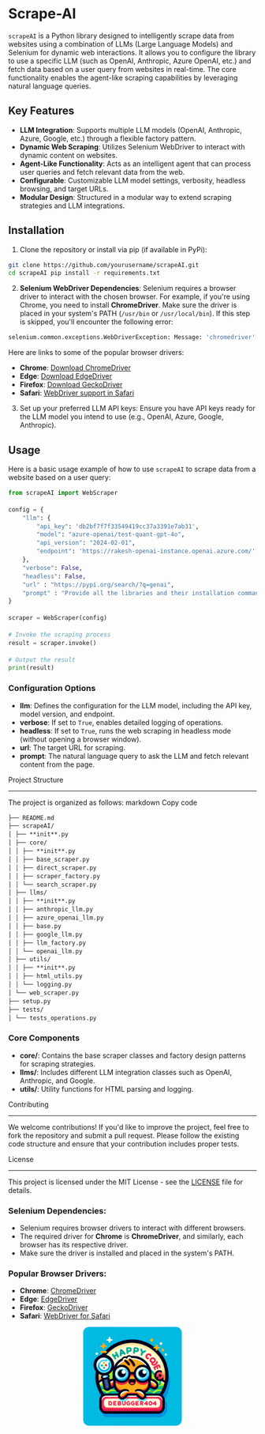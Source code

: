 # Scrape-AI

`scrapeAI` is a Python library designed to intelligently scrape data from websites using a combination of LLMs (Large Language Models) and Selenium for dynamic web interactions. It allows you to configure the library to use a specific LLM (such as OpenAI, Anthropic, Azure OpenAI, etc.) and fetch data based on a user query from websites in real-time. The core functionality enables the agent-like scraping capabilities by leveraging natural language queries.

## Key Features

- **LLM Integration**: Supports multiple LLM models (OpenAI, Anthropic, Azure, Google, etc.) through a flexible factory pattern.
- **Dynamic Web Scraping**: Utilizes Selenium WebDriver to interact with dynamic content on websites.
- **Agent-Like Functionality**: Acts as an intelligent agent that can process user queries and fetch relevant data from the web.
- **Configurable**: Customizable LLM model settings, verbosity, headless browsing, and target URLs.
- **Modular Design**: Structured in a modular way to extend scraping strategies and LLM integrations.

## Installation

1. Clone the repository or install via pip (if available in PyPi):

```bash
git clone https://github.com/yourusername/scrapeAI.git
cd scrapeAI pip install -r requirements.txt
```

2. **Selenium WebDriver Dependencies**:
   Selenium requires a browser driver to interact with the chosen browser. For example, if you're using Chrome, you need to install **ChromeDriver**. Make sure the driver is placed in your system's PATH (`/usr/bin` or `/usr/local/bin`). If this step is skipped, you'll encounter the following error:

```bash
selenium.common.exceptions.WebDriverException: Message: 'chromedriver' executable needs to be in PATH.
```

Here are links to some of the popular browser drivers:

- **Chrome**: [Download ChromeDriver](https://chromedriver.chromium.org/downloads)
- **Edge**: [Download EdgeDriver](https://developer.microsoft.com/en-us/microsoft-edge/tools/webdriver/)
- **Firefox**: [Download GeckoDriver](https://github.com/mozilla/geckodriver/releases)
- **Safari**: [WebDriver support in Safari](https://webkit.org/blog/6900/webdriver-support-in-safari-10/)

3. Set up your preferred LLM API keys: Ensure you have API keys ready for the LLM model you intend to use (e.g., OpenAI, Azure, Google, Anthropic).

## Usage

Here is a basic usage example of how to use `scrapeAI` to scrape data from a website based on a user query:

```python
from scrapeAI import WebScraper

config = {
    "llm": {
        "api_key": 'db2bf7f7f33549419cc37a3391e7ab31',
        "model": "azure-openai/test-quant-gpt-4o",
        "api_version": "2024-02-01",
        "endpoint": 'https://rakesh-openai-instance.openai.azure.com/'
    },
    "verbose": False,
    "headless": False,
    "url" : "https://pypi.org/search/?q=genai",
    "prompt" : "Provide all the libraries and their installation commands"
}

scraper = WebScraper(config)

# Invoke the scraping process
result = scraper.invoke()

# Output the result
print(result)
```

### Configuration Options

- **llm**: Defines the configuration for the LLM model, including the API key, model version, and endpoint.
- **verbose**: If set to `True`, enables detailed logging of operations.
- **headless**: If set to `True`, runs the web scraping in headless mode (without opening a browser window).
- **url**: The target URL for scraping.
- **prompt**: The natural language query to ask the LLM and fetch relevant content from the page.

Project Structure

---

The project is organized as follows: markdown Copy code

```markdown
├── README.md
├── scrapeAI/
│ ├── **init**.py
│ ├── core/
│ │ ├── **init**.py
│ │ ├── base_scraper.py
│ │ ├── direct_scraper.py
│ │ ├── scraper_factory.py
│ │ └── search_scraper.py
│ ├── llms/
│ │ ├── **init**.py
│ │ ├── anthropic_llm.py
│ │ ├── azure_openai_llm.py
│ │ ├── base.py
│ │ ├── google_llm.py
│ │ ├── llm_factory.py
│ │ └── openai_llm.py
│ ├── utils/
│ │ ├── **init**.py
│ │ ├── html_utils.py
│ │ └── logging.py
│ └── web_scraper.py
├── setup.py
├── tests/
│ └── tests_operations.py
```

### Core Components

- **core/**: Contains the base scraper classes and factory design patterns for scraping strategies.
- **llms/**: Includes different LLM integration classes such as OpenAI, Anthropic, and Google.
- **utils/**: Utility functions for HTML parsing and logging.

Contributing

---

We welcome contributions! If you'd like to improve the project, feel free to fork the repository and submit a pull request. Please follow the existing code structure and ensure that your contribution includes proper tests.

License

---

This project is licensed under the MIT License - see the [LICENSE](./LICENSE) file for details.

### Selenium Dependencies:

- Selenium requires browser drivers to interact with different browsers.
- The required driver for **Chrome** is **ChromeDriver**, and similarly, each browser has its respective driver.
- Make sure the driver is installed and placed in the system's PATH.

### Popular Browser Drivers:

- **Chrome**: [ChromeDriver](https://chromedriver.chromium.org/downloads)
- **Edge**: [EdgeDriver](https://developer.microsoft.com/en-us/microsoft-edge/tools/webdriver/)
- **Firefox**: [GeckoDriver](https://github.com/mozilla/geckodriver/releases)
- **Safari**: [WebDriver for Safari](https://webkit.org/blog/6900/webdriver-support-in-safari-10/)


<div style="text-align: center;">
  <a href="https://github.com/deBUGger404" target="_blank">
    <img src="https://raw.githubusercontent.com/deBUGger404/Python-Course-From-Beginner-to-Expert/main/Data/happy_code.webp" alt="Happy Code" style="width:200px; border-radius:12px;">
  </a>
</div>
